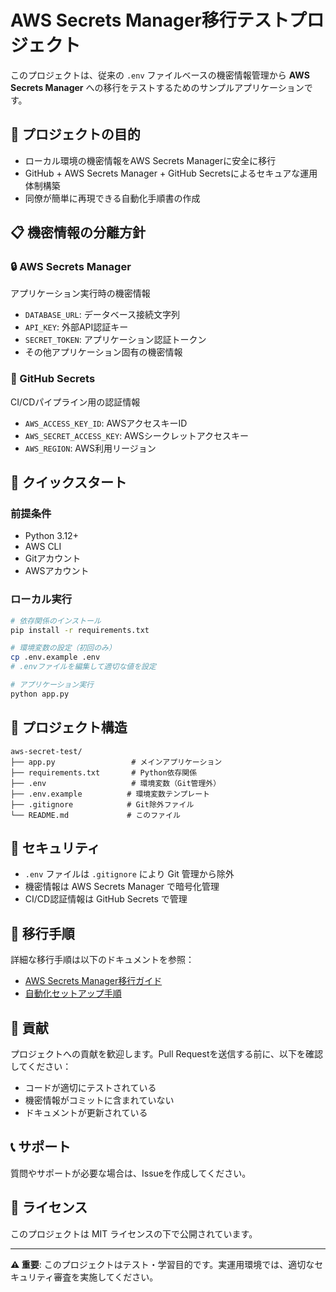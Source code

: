 # AWS Secrets Manager移行テストプロジェクト

このプロジェクトは、従来の `.env` ファイルベースの機密情報管理から **AWS Secrets Manager** への移行をテストするためのサンプルアプリケーションです。

## 🎯 プロジェクトの目的

- ローカル環境の機密情報をAWS Secrets Managerに安全に移行
- GitHub + AWS Secrets Manager + GitHub Secretsによるセキュアな運用体制構築
- 同僚が簡単に再現できる自動化手順書の作成

## 📋 機密情報の分離方針

### 🔒 AWS Secrets Manager
アプリケーション実行時の機密情報
- `DATABASE_URL`: データベース接続文字列
- `API_KEY`: 外部API認証キー
- `SECRET_TOKEN`: アプリケーション認証トークン
- その他アプリケーション固有の機密情報

### 🔑 GitHub Secrets
CI/CDパイプライン用の認証情報
- `AWS_ACCESS_KEY_ID`: AWSアクセスキーID
- `AWS_SECRET_ACCESS_KEY`: AWSシークレットアクセスキー
- `AWS_REGION`: AWS利用リージョン

## 🚀 クイックスタート

### 前提条件
- Python 3.12+
- AWS CLI
- Gitアカウント
- AWSアカウント

### ローカル実行
```bash
# 依存関係のインストール
pip install -r requirements.txt

# 環境変数の設定（初回のみ）
cp .env.example .env
# .envファイルを編集して適切な値を設定

# アプリケーション実行
python app.py
```

## 📁 プロジェクト構造

```
aws-secret-test/
├── app.py                 # メインアプリケーション
├── requirements.txt       # Python依存関係
├── .env                   # 環境変数（Git管理外）
├── .env.example          # 環境変数テンプレート
├── .gitignore            # Git除外ファイル
└── README.md             # このファイル
```

## 🔐 セキュリティ

- `.env` ファイルは `.gitignore` により Git 管理から除外
- 機密情報は AWS Secrets Manager で暗号化管理
- CI/CD認証情報は GitHub Secrets で管理

## 📖 移行手順

詳細な移行手順は以下のドキュメントを参照：
- [AWS Secrets Manager移行ガイド](docs/migration-guide.md)
- [自動化セットアップ手順](docs/automation-setup.md)

## 🤝 貢献

プロジェクトへの貢献を歓迎します。Pull Requestを送信する前に、以下を確認してください：
- コードが適切にテストされている
- 機密情報がコミットに含まれていない
- ドキュメントが更新されている

## 📞 サポート

質問やサポートが必要な場合は、Issueを作成してください。

## 📄 ライセンス

このプロジェクトは MIT ライセンスの下で公開されています。

---

**⚠️ 重要**: このプロジェクトはテスト・学習目的です。実運用環境では、適切なセキュリティ審査を実施してください。
